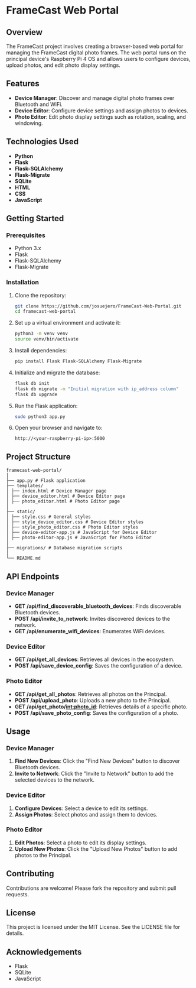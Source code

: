 # FrameCast Web Portal

## Overview

The FrameCast project involves creating a browser-based web portal for managing the FrameCast digital photo frames. The web portal runs on the principal device's Raspberry Pi 4 OS and allows users to configure devices, upload photos, and edit photo display settings.

## Features

- **Device Manager**: Discover and manage digital photo frames over Bluetooth and WiFi.
- **Device Editor**: Configure device settings and assign photos to devices.
- **Photo Editor**: Edit photo display settings such as rotation, scaling, and windowing.

## Technologies Used

- **Python**
- **Flask**
- **Flask-SQLAlchemy**
- **Flask-Migrate**
- **SQLite**
- **HTML**
- **CSS**
- **JavaScript**

## Getting Started

### Prerequisites

- Python 3.x
- Flask
- Flask-SQLAlchemy
- Flask-Migrate

### Installation

1. Clone the repository:
    ```bash
    git clone https://github.com/josuejero/FrameCast-Web-Portal.git
    cd framecast-web-portal
    ```

2. Set up a virtual environment and activate it:
    ```bash
    python3 -m venv venv
    source venv/bin/activate
    ```

3. Install dependencies:
    ```bash
    pip install Flask Flask-SQLAlchemy Flask-Migrate
    ```

4. Initialize and migrate the database:
    ```bash
    flask db init
    flask db migrate -m "Initial migration with ip_address column"
    flask db upgrade
    ```

5. Run the Flask application:
    ```bash
    sudo python3 app.py
    ```

6. Open your browser and navigate to:
    ```
    http://<your-raspberry-pi-ip>:5000
    ```

## Project Structure

    
    framecast-web-portal/
    │
    ├── app.py # Flask application
    ├── templates/
    │ ├── index.html # Device Manager page
    │ ├── device_editor.html # Device Editor page
    │ ├── photo_editor.html # Photo Editor page
    │
    ├── static/
    │ ├── style.css # General styles
    │ ├── style_device_editor.css # Device Editor styles
    │ ├── style_photo_editor.css # Photo Editor styles
    │ ├── device-editor-app.js # JavaScript for Device Editor
    │ ├── photo-editor-app.js # JavaScript for Photo Editor
    │
    ├── migrations/ # Database migration scripts
    │
    └── README.md
    

## API Endpoints

### Device Manager

- **GET /api/find_discoverable_bluetooth_devices**: Finds discoverable Bluetooth devices.
- **POST /api/invite_to_network**: Invites discovered devices to the network.
- **GET /api/enumerate_wifi_devices**: Enumerates WiFi devices.

### Device Editor

- **GET /api/get_all_devices**: Retrieves all devices in the ecosystem.
- **POST /api/save_device_config**: Saves the configuration of a device.

### Photo Editor

- **GET /api/get_all_photos**: Retrieves all photos on the Principal.
- **POST /api/upload_photo**: Uploads a new photo to the Principal.
- **GET /api/get_photo/<int:photo_id>**: Retrieves details of a specific photo.
- **POST /api/save_photo_config**: Saves the configuration of a photo.

## Usage

### Device Manager

1. **Find New Devices**: Click the "Find New Devices" button to discover Bluetooth devices.
2. **Invite to Network**: Click the "Invite to Network" button to add the selected devices to the network.

### Device Editor

1. **Configure Devices**: Select a device to edit its settings.
2. **Assign Photos**: Select photos and assign them to devices.

### Photo Editor

1. **Edit Photos**: Select a photo to edit its display settings.
2. **Upload New Photos**: Click the "Upload New Photos" button to add photos to the Principal.

## Contributing

Contributions are welcome! Please fork the repository and submit pull requests.

## License

This project is licensed under the MIT License. See the LICENSE file for details.

## Acknowledgements

- Flask
- SQLite
- JavaScript

